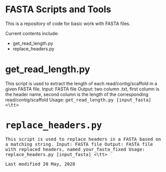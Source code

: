# FASTA Scripts and Tools 

This is a repository of code for basic work with FASTA files.  

Current contents include:

- get_read_length.py  
- replace_headers.py


# get_read_length.py
This script is used to extract the length of each read/contig/scaffold in a given FASTA file. 
Input: FASTA file
Output: two column .txt, first column is the header name, second column is the length of the corresponding read/contig/scaffold 
Usage: 
<tt> get_read_length.py [input_fasta] <\tt>
  
# replace_headers.py
This script is used to replace headers in a FASTA based on a matching string.
Input: FASTA file
Output: FASTA file with replaced headers, named your_fasta_fixed
Usage:
<tt> replace_headers.py [input_fasta] <\tt> 
  
  
Last modified 20 May, 2020 
